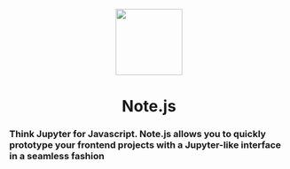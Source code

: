 <p align="center">
<!--   <a href="https://github.com/henrhie"> -->
    <img src="https://raw.githubusercontent.com/henrhie/jsbook/master/.github/logo.png" height="120">
    <h1 align="center">Note.js</h1>
  </a>
  <h3>Think Jupyter for Javascript. Note.js allows you to quickly prototype your frontend projects
   with a Jupyter-like interface in a seamless fashion
  </h3>
</p>
